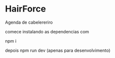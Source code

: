 # HairForce

Agenda de cabelereriro

comece instalando as dependencias com 

npm i



depois npm run dev (apenas para desenvolvimento)